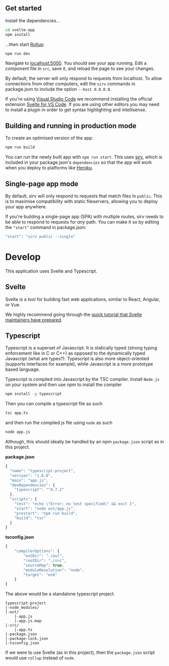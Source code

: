 ## Get started

Install the dependencies...

```bash
cd svelte-app
npm install
```

...then start [Rollup](https://rollupjs.org):

```bash
npm run dev
```

Navigate to [localhost:5000](http://localhost:5000). You should see your app running. Edit a component file in `src`, save it, and reload the page to see your changes.

By default, the server will only respond to requests from localhost. To allow connections from other computers, edit the `sirv` commands in package.json to include the option `--host 0.0.0.0`.

If you're using [Visual Studio Code](https://code.visualstudio.com/) we recommend installing the official extension [Svelte for VS Code](https://marketplace.visualstudio.com/items?itemName=svelte.svelte-vscode). If you are using other editors you may need to install a plugin in order to get syntax highlighting and intellisense.

## Building and running in production mode

To create an optimised version of the app:

```bash
npm run build
```

You can run the newly built app with `npm run start`. This uses [sirv](https://github.com/lukeed/sirv), which is included in your package.json's `dependencies` so that the app will work when you deploy to platforms like [Heroku](https://heroku.com).


## Single-page app mode

By default, sirv will only respond to requests that match files in `public`. This is to maximise compatibility with static fileservers, allowing you to deploy your app anywhere.

If you're building a single-page app (SPA) with multiple routes, sirv needs to be able to respond to requests for *any* path. You can make it so by editing the `"start"` command in package.json:

```js
"start": "sirv public --single"
```


# Develop

This application uses Svelte and Typescript.

## Svelte
Svelte is a tool for building fast web applications, similar to React, Angular, or Vue. 

We highly recommend going through the [quick tutorial that Svelte maintainers have prepared](https://svelte.dev/tutorial/basics).

## Typescript
Typescript is a superset of Javascript. It is statically typed (strong typing enforcement like in C or C++) as opposed to the dynamically typed Javascript (what are types?). Typescript is also more object-oriented (supports interfaces for example), while Javascript is a more prototype based language.

Typescript is compiled into Javascript by the TSC compiler. Install `Node.js` on your system and then use npm to install the compiler

```bash
npm install -g typescript
```
Then you can compile a typescript file as such

```bash
tsc app.ts
```
and then run the compiled js file using `node` as such

```bash
node app.js
```

Although, this should ideally be handled by an npm `package.json` script as in this project.

**package.json**
```js
{
  "name": "typescript-project",
  "version": "1.0.0",
  "main": "app.js",
  "devDependencies": {
    "typescript": "^4.7.2"
  },
  "scripts": {
    "test": "echo \"Error: no test specified\" && exit 1",
    "start": "node out/app.js",
    "prestart": "npm run build",
    "build": "tsc"
  }
}
```
**tsconfig.json**
```js
{
    "compilerOptions": {
        "outDir": "./out",
        "rootDir": "./src",
        "sourceMap": true,
        "moduleResolution": "node",
        "target": "es6"
    }
}
```

The above would be a standalone typescript project.
```
typescript-project
|-node_modules/
|-out/
    |-app.js
    |-app.js.map
|-src/
    |-app.ts
|-package.json
|-package-lock.json
|-tsconfig.json
```
If we were to use Svelte (as in this project), then
the `package.json` script would use `rollup` instead
of `node`.
